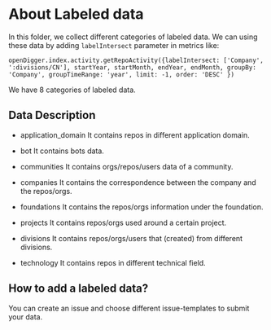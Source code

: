 # About Labeled data
In this folder, we collect different categories of labeled data. We can using these data by adding `labelIntersect` parameter in metrics like:
``` 
openDigger.index.activity.getRepoActivity({labelIntersect: ['Company', ':divisions/CN'], startYear, startMonth, endYear, endMonth, groupBy: 'Company', groupTimeRange: 'year', limit: -1, order: 'DESC' })
```
We have 8 categories of labeled data.

## Data Description
- application_domain
It contains repos in different application domain.

- bot
It contains bots data.

- communities
It contains orgs/repos/users data of a community.

- companies
It contains the correspondence between the company and the repos/orgs.

- foundations
It contains the repos/orgs information under the foundation.

- projects
It contains repos/orgs used around a certain project.

- divisions
It contains repos/orgs/users that (created) from different divisions. 

- technology
It contains repos in different technical field.

## How to add a labeled data?
You can create an issue and choose different issue-templates to submit your data.
